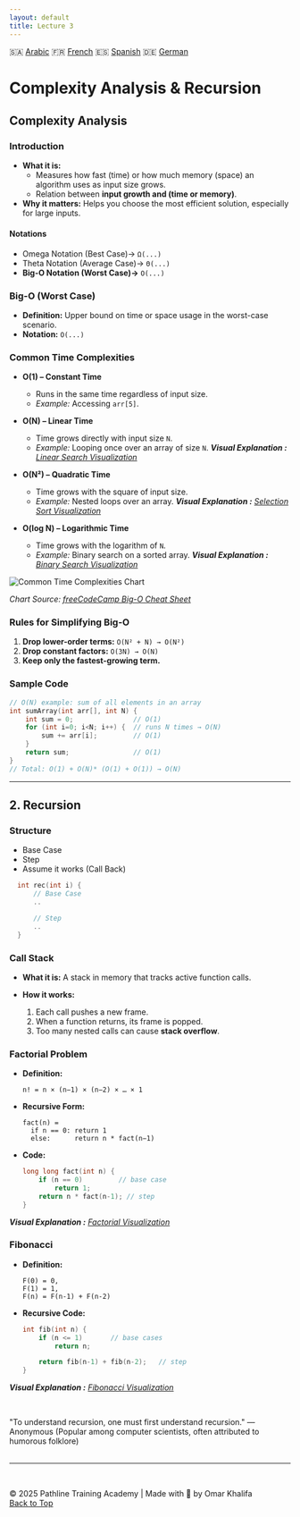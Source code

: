 ```yaml
---
layout: default
title: Lecture 3
---
```


🇸🇦 [Arabic](https://translate.google.com/translate?hl=ar&sl=en&u=https://okhalifa-official.github.io/CP_Course.Lv1/Lec3) 🇫🇷 [French](https://translate.google.com/translate?hl=fr&sl=en&u=https://okhalifa-official.github.io/CP_Course.Lv1/Lec3) 🇪🇸 [Spanish](https://translate.google.com/translate?hl=es&sl=en&u=https://okhalifa-official.github.io/CP_Course.Lv1/Lec3) 🇩🇪 [German](https://translate.google.com/translate?hl=de&sl=en&u=https://okhalifa-official.github.io/CP_Course.Lv1/Lec3)

# Complexity Analysis & Recursion

## Complexity Analysis

### Introduction

* **What it is:**
  - Measures how fast (time) or how much memory (space) an algorithm uses as input size grows.
  - Relation between **input growth and (time or memory)**.
* **Why it matters:** Helps you choose the most efficient solution, especially for large inputs.

#### Notations
* Omega Notation (Best Case)→ `Ω(...)`
* Theta Notation (Average Case)→ `Θ(...)`
* **Big-O Notation (Worst Case)→** `O(...)`

### Big-O (Worst Case)

* **Definition:** Upper bound on time or space usage in the worst-case scenario.
* **Notation:** `O(...)`

### Common Time Complexities

* **O(1) – Constant Time**

  * Runs in the same time regardless of input size.
  * *Example:* Accessing `arr[5]`.

* **O(N) – Linear Time**

  * Time grows directly with input size `N`.
  * *Example:* Looping once over an array of size `N`.
_**Visual Explanation :** [Linear Search Visualization](https://visualgo.net/en/array)_


* **O(N²) – Quadratic Time**

  * Time grows with the square of input size.
  * *Example:* Nested loops over an array.
_**Visual Explanation :** [Selection Sort Visualization](https://algorithm-visualizer.org/brute-force/selection-sort)_
  

* **O(log N) – Logarithmic Time**

  * Time grows with the logarithm of `N`.
  * *Example:* Binary search on a sorted array.
_**Visual Explanation :** [Binary Search Visualization](https://algorithm-visualizer.org/branch-and-bound/binary-search)_

![Common Time Complexities Chart](https://paper-attachments.dropbox.com/s_2D428973624E7FC84C7D69D11421DE762BEA6B6F3361231FCDCAE0425D14526F_1664885448372_Untitled.drawio+17.png)

_Chart Source: [freeCodeCamp Big-O Cheat Sheet](https://www.freecodecamp.org/news/big-o-cheat-sheet-time-complexity-chart/)_


### Rules for Simplifying Big-O

1. **Drop lower-order terms:**
   `O(N² + N) → O(N²)`
2. **Drop constant factors:**
   `O(3N) → O(N)`
3. **Keep only the fastest-growing term.**

### Sample Code

```cpp
// O(N) example: sum of all elements in an array
int sumArray(int arr[], int N) {
    int sum = 0;               // O(1)
    for (int i=0; i<N; i++) {  // runs N times → O(N)
        sum += arr[i];         // O(1)
    }
    return sum;                // O(1)
}
// Total: O(1) + O(N)* (O(1) + O(1)) → O(N)
```

---

## 2. Recursion

### Structure
* Base Case
* Step
* Assume it works (Call Back)
```cpp
  int rec(int i) {
      // Base Case
      ..

      // Step
      ..
  }
  ```

### Call Stack

* **What it is:** A stack in memory that tracks active function calls.
* **How it works:**

  1. Each call pushes a new frame.
  2. When a function returns, its frame is popped.
  3. Too many nested calls can cause **stack overflow**.

### Factorial Problem

* **Definition:**

  ```
  n! = n × (n−1) × (n−2) × … × 1
  ```
* **Recursive Form:**

  ```
  fact(n) = 
    if n == 0: return 1
    else:      return n * fact(n−1)
  ```
* **Code:**

  ```cpp
  long long fact(int n) {
      if (n == 0)         // base case
          return 1;
      return n * fact(n-1); // step
  }
  ```
_**Visual Explanation :** [Factorial Visualization](https://visualgo.net/en/recursion)_

### Fibonacci

* **Definition:**

  ```
  F(0) = 0,  
  F(1) = 1,  
  F(n) = F(n-1) + F(n-2)
  ```
* **Recursive Code:**

  ```cpp
  int fib(int n) {
      if (n <= 1)       // base cases
          return n;

      return fib(n-1) + fib(n-2);   // step
  }
  ```

_**Visual Explanation :** [Fibonacci Visualization](https://visualgo.net/en/recursion)_

<br>

"To understand recursion, one must first understand recursion."
— Anonymous (Popular among computer scientists, often attributed to humorous folklore)
<br>
<br>

---

<br>

© 2025 Pathline Training Academy | Made with 💙 by Omar Khalifa  
[Back to Top](#top)